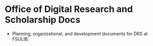 # Office of Digital Research and Scholarship Docs

* Planning, organizational, and development documents for DRS at FSULIB.

